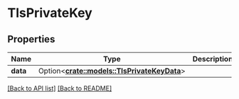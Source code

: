# TlsPrivateKey

## Properties

Name | Type | Description | Notes
------------ | ------------- | ------------- | -------------
**data** | Option<[**crate::models::TlsPrivateKeyData**](TlsPrivateKeyData.md)> |  | 

[[Back to API list]](../README.md#documentation-for-api-endpoints) [[Back to README]](../README.md)


